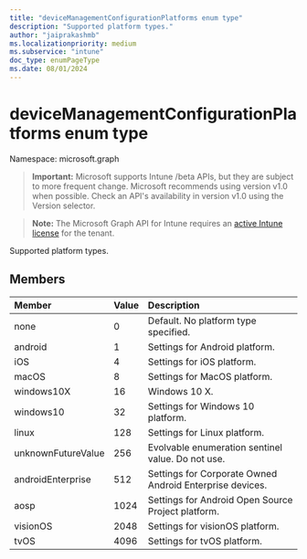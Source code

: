 ```yaml
---
title: "deviceManagementConfigurationPlatforms enum type"
description: "Supported platform types."
author: "jaiprakashmb"
ms.localizationpriority: medium
ms.subservice: "intune"
doc_type: enumPageType
ms.date: 08/01/2024
---
```


# deviceManagementConfigurationPlatforms enum type

Namespace: microsoft.graph

> **Important:** Microsoft supports Intune /beta APIs, but they are subject to more frequent change. Microsoft recommends using version v1.0 when possible. Check an API's availability in version v1.0 using the Version selector.

> **Note:** The Microsoft Graph API for Intune requires an [active Intune license](https://go.microsoft.com/fwlink/?linkid=839381) for the tenant.

Supported platform types.

## Members
|Member|Value|Description|
|:---|:---|:---|
|none|0|Default. No platform type specified.|
|android|1|Settings for Android platform.|
|iOS|4|Settings for iOS platform.|
|macOS|8|Settings for MacOS platform.|
|windows10X|16|Windows 10 X.|
|windows10|32|Settings for Windows 10 platform.|
|linux|128|Settings for Linux platform.|
|unknownFutureValue|256|Evolvable enumeration sentinel value. Do not use.|
|androidEnterprise|512|Settings for Corporate Owned Android Enterprise devices.|
|aosp|1024|Settings for Android Open Source Project platform.|
|visionOS|2048|Settings for visionOS platform.|
|tvOS|4096|Settings for tvOS platform.|